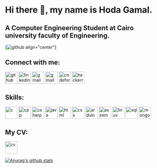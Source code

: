 # Hi there 👋, my name is Hoda Gamal.
## A Computer Engineering Student at Cairo university faculty of Engineering.

[<img src='https://img.freepik.com/free-vector/flat-design-young-girl-programmer-working_23-2148267156.jpg?w=740&t=st=1661975012~exp=1661975612~hmac=1181b9289e90a5c2a8f4d7c8631ba3de6648e296207ae2fa5334917fd1bc3080' alt='github'> align="center"]

## Connect with me:
[<img src='https://user-images.githubusercontent.com/77369927/177386396-f22229e0-b703-4fcd-92ad-5b7a7ca3d4b3.png' alt='github' height='40'>](https://github.com/Hoda233)
[<img src='https://user-images.githubusercontent.com/77369927/177397473-368c77a0-6567-4276-ae9b-d7aeac83636e.png' alt='linkedin' height='40'>](https://www.linkedin.com/in/hoda-gamal-hamouda-ismail-a0170a242/)
[<img src='https://user-images.githubusercontent.com/77369927/177392204-55d2e5b9-9306-45aa-a433-a9bd1e74dcec.png' alt='gmail' height='40'>](mailto:hodagamal805@gmail.com)
[<img src='https://user-images.githubusercontent.com/77369927/177392204-55d2e5b9-9306-45aa-a433-a9bd1e74dcec.png' alt='gmail' height='40'>](mailto:hoda.ismail00@eng-st.cu.edu.eg)
[<img src='https://user-images.githubusercontent.com/77369927/177392513-fccf91ba-8a85-425e-bf2a-3237b5eb399d.png' alt='codeforces' height='40'>](https://codeforces.com/profile/hoda.ismail00)
[<img src='https://user-images.githubusercontent.com/77369927/177393220-070d6fba-1ac7-4481-9441-a06670f097bc.png' alt='hackerrank' height='40'>](https://www.hackerrank.com/hoda_ismail00?hr_r=1)


## Skills:
[<img src='https://user-images.githubusercontent.com/77369927/177399475-76d2d57a-9d0a-4d69-a15c-0e0f8d869c7f.png' alt='c' height='40'>](https://www.cprogramming.com/)
[<img src='https://user-images.githubusercontent.com/77369927/177403816-df7283db-2256-4870-9210-e78123c02def.png' alt='cpp' height='40'>](https://www.w3schools.com/cpp/)
[<img src='https://user-images.githubusercontent.com/77369927/177403978-53bc1c82-5bd9-48e2-ba08-50e33c032502.png' alt='csharp' height='40'>](https://www.w3schools.com/cs/index.php)
[<img src='https://user-images.githubusercontent.com/77369927/177409957-25e7c973-4dbd-43c1-825a-8fa990a33e99.png' alt='java' height='40'>](https://www.java.com/en/)
[<img src='https://user-images.githubusercontent.com/77369927/177410168-c2f52978-5a06-40e9-a6cb-829fb713cd0c.png' alt='html' height='40'>](https://www.w3schools.com/html/default.asp)
[<img src='https://user-images.githubusercontent.com/77369927/177410178-d5c820a4-1caa-4958-abbd-90f7c2aa388d.png' alt='css' height='40'>](https://www.w3schools.com/css/)
[<img src='https://user-images.githubusercontent.com/77369927/177411174-e881cfa8-b69b-474d-8878-f3a3dd10f00c.png' alt='arduino' height='40'>](https://www.arduino.cc/)
[<img src='https://user-images.githubusercontent.com/77369927/177411176-275c7dbb-2bbf-4ffd-8427-8f57480bbeac.png' alt='assembly' height='40'>](https://www.cs.virginia.edu/~evans/cs216/guides/x86.html)
[<img src='https://user-images.githubusercontent.com/77369927/177411179-e03cf177-6008-4670-b088-432b27c94a55.png' alt='linux' height='40'>](https://www.linux.org/)
[<img src='https://user-images.githubusercontent.com/77369927/177412672-b9ee562a-a3b5-47d5-aeba-ff3a5c725646.png' alt='sql' height='40'>](https://www.w3schools.com/sql/)
[<img src='https://user-images.githubusercontent.com/77369927/177411180-71b9fc16-2489-49f0-9259-16cebd1e6510.png' alt='mongodb' height='40'>](https://www.mongodb.com/
)

## My CV:
[<img src='https://user-images.githubusercontent.com/77369927/177454841-70dfedf7-d7da-4e39-af52-80c4b73ee62f.png' alt='cv' height='40'>](https://github.com/Hoda233/Hoda233/files/9049834/Hoda_Gamal_Hamouda.pdf)

[![Anurag's github stats](https://github-readme-stats.vercel.app/api?username=Hoda233&count_private=true&show_icons=true&theme=radical)](https://github.com/anuraghazra/github-readme-stats)


<!--[![Top Langs](https://github-readme-stats.vercel.app/api/top-langs/?username=Hoda233&show_icons=true&theme=radical&layout=compact)](https://github.com/anuraghazra/github-readme-stats)
-->

<!--


**Hoda233/Hoda233** is a ✨ _special_ ✨ repository because its `README.md` (this file) appears on your GitHub profile.

Here are some ideas to get you started:

- 🔭 I’m currently working on ...
- 🌱 I’m currently learning ...
- 👯 I’m looking to collaborate on ...
- 🤔 I’m looking for help with ...
- 💬 Ask me about ...
- 📫 How to reach me: ...
- 😄 Pronouns: ...
- ⚡ Fun fact: ...
-->
